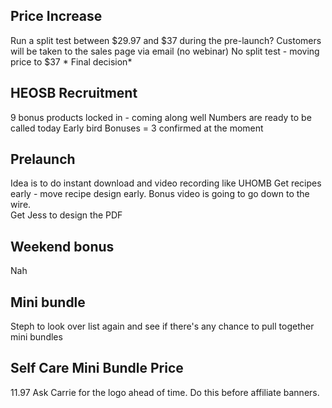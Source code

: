 <!-- TITLE: 20190508 -->

## Price Increase
Run a split test between $29.97 and $37 during the pre-launch?
Customers will be taken to the sales page via email (no webinar)
No split test - moving price to $37 * Final decision*

## HEOSB Recruitment
9 bonus products locked in - coming along well
Numbers are ready to be called today
Early bird 
Bonuses = 3 confirmed at the moment

## Prelaunch
Idea is to do instant download and video recording like UHOMB
Get recipes early - move recipe design early.
Bonus video is going to go down to the wire.  
Get Jess to design the PDF

## Weekend bonus 
Nah

## Mini bundle
Steph to look over list again and see if there's any chance to pull together mini bundles

## Self Care Mini Bundle Price
11.97 
Ask Carrie for the logo ahead of time.  Do this before affiliate banners.

